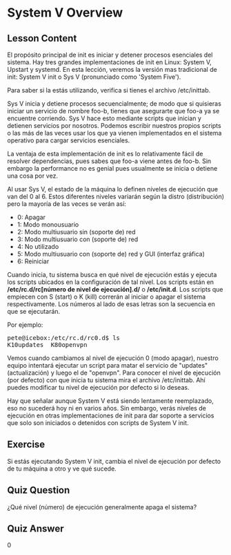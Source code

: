 # System V Overview

## Lesson Content

El propósito principal de init es iniciar y detener procesos esenciales del sistema. Hay tres grandes implementaciones de init en Linux: System V, Upstart y systemd. En esta lección, veremos la versión mas tradicional de init: System V init o Sys V (pronunciado como 'System Five').

Para saber si la estás utilizando, verifica si tienes el archivo /etc/inittab. 

Sys V inicia y detiene procesos secuencialmente; de modo que si quisieras iniciar un servicio de nombre foo-b, tienes que asegurarte que foo-a ya se encuentre corriendo. Sys V hace esto mediante scripts que inician y detienen servicios por nosotros. Podemos escribir nuestros propios scripts o las más de las veces usar los que ya vienen implementados en el sistema operativo para cargar servicios esenciales. 

La ventaja de esta implementación de init es lo relativamente fácil de resolver dependencias, pues sabes que foo-a viene antes de foo-b. Sin embargo la performance no es genial pues usualmente se inicia o detiene una cosa por vez.

Al usar Sys V, el estado de la máquina lo definen niveles de ejecución que van del 0 al 6. Estos diferentes niveles variarán según la distro (distribución) pero la mayoría de las veces se verán así:

<ul>
<li>0: Apagar</li>
<li>1: Modo monousuario</li>
<li>2: Modo multiusuario sin (soporte de) red</li>
<li>3: Modo multiusuario con (soporte de) red</li>
<li>4: No utilizado</li>
<li>5: Modo multiusuario con (soporte de) red y GUI (interfaz gráfica)</li>
<li>6: Reiniciar</li>
</ul>

Cuando inicia, tu sistema busca en qué nivel de ejecución estás y ejecuta los scripts ubicados en la configuración de tal nivel. Los scripts están en <b>/etc/rc.d/rc[número de nivel de ejecución].d/</b> o <b>/etc/init.d</b>. Los scripts que empiecen con S (start) o K (kill) correrán al iniciar o apagar el sistema respectivamente. Los números al lado de esas letras son la secuencia en que se ejecutarán.

Por ejemplo:

<pre>
pete@icebox:/etc/rc.d/rc0.d$ ls
K10updates  K80openvpn
</pre>

Vemos cuando cambiamos al nivel de ejecución 0 (modo apagar), nuestro equipo intentará ejecutar un script para matar el servicio de "updates" (actualización) y luego el de "openvpn". Para conocer el nivel de ejecución (por defecto) con que inicia tu sistema mira el archivo /etc/inittab. Ahí puedes modificar tu nivel de ejecución por defecto si lo deseas.

Hay que señalar aunque System V está siendo lentamente reemplazado, eso no sucederá hoy ni en varios años. Sin embargo, verás niveles de ejecución en otras implementaciones de init para dar soporte a servicios que solo son iniciados o detenidos con scripts de System V init. 

## Exercise

Si estás ejecutando System V init, cambia el nivel de ejecución por defecto de tu máquina a otro y ve qué sucede.

## Quiz Question

¿Qué nivel (número) de ejecución generalmente apaga el sistema?

## Quiz Answer

0
